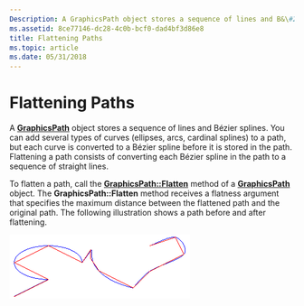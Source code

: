 ```yaml
---
Description: A GraphicsPath object stores a sequence of lines and B&\#233;zier splines.
ms.assetid: 8ce77146-dc28-4c0b-bcf0-dad4bf3d86e8
title: Flattening Paths
ms.topic: article
ms.date: 05/31/2018
---
```


# Flattening Paths

A [**GraphicsPath**](/windows/desktop/api/gdipluspath/nl-gdipluspath-graphicspath) object stores a sequence of lines and Bézier splines. You can add several types of curves (ellipses, arcs, cardinal splines) to a path, but each curve is converted to a Bézier spline before it is stored in the path. Flattening a path consists of converting each Bézier spline in the path to a sequence of straight lines.

To flatten a path, call the [**GraphicsPath::Flatten**](/windows/desktop/api/Gdipluspath/nf-gdipluspath-graphicspath-flatten) method of a [**GraphicsPath**](/windows/desktop/api/gdipluspath/nl-gdipluspath-graphicspath) object. The **GraphicsPath::Flatten** method receives a flatness argument that specifies the maximum distance between the flattened path and the original path. The following illustration shows a path before and after flattening.

![illustration showing a sequence of connected bezier splines in blue and the corresponding lines in red](images/aboutgdip02-art32a.png)

 

 



